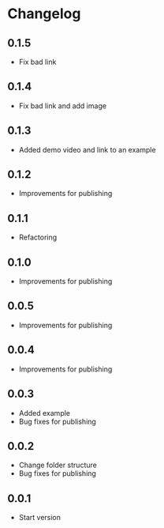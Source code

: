 # Changelog

## 0.1.5

* Fix bad link

## 0.1.4

* Fix bad link and add image

## 0.1.3

* Added demo video and link to an example

## 0.1.2

* Improvements for publishing

## 0.1.1

* Refactoring

## 0.1.0

* Improvements for publishing

## 0.0.5

* Improvements for publishing

## 0.0.4

* Improvements for publishing

## 0.0.3

* Added example
* Bug fixes for publishing

## 0.0.2

* Change folder structure
* Bug fixes for publishing

## 0.0.1

* Start version
